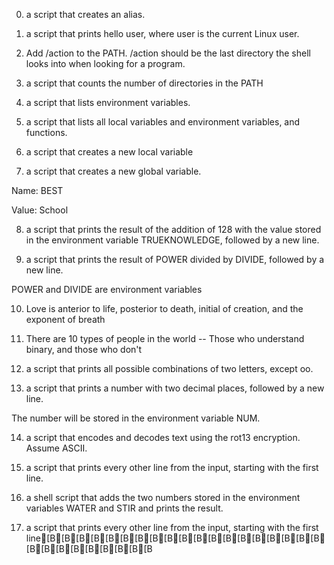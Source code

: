 0.  a script that creates an alias.



1.  a script that prints hello user, where user is the current Linux user.



2. Add /action to the PATH. /action should be the last directory the shell looks into when looking for a program.



3. a script that counts the number of directories in the PATH



4. a script that lists environment variables.



5. a script that lists all local variables and environment variables, and functions.



6. a script that creates a new local variable



7.  a script that creates a new global variable.



Name: BEST

Value: School



8.  a script that prints the result of the addition of 128 with the value stored in the environment variable TRUEKNOWLEDGE, followed by a new line.



9. a script that prints the result of POWER divided by DIVIDE, followed by a new line.



POWER and DIVIDE are environment variables



10.  Love is anterior to life, posterior to death, initial of creation, and the exponent of breath



11. There are 10 types of people in the world -- Those who understand binary, and those who don't



12. a script that prints all possible combinations of two letters, except oo.



13.  a script that prints a number with two decimal places, followed by a new line.



The number will be stored in the environment variable NUM.



14. a script that encodes and decodes text using the rot13 encryption. Assume ASCII.



15. a script that prints every other line from the input, starting with the first line.



16. a shell script that adds the two numbers stored in the environment variables WATER and STIR and prints the result.



17. a script that prints every other line from the input, starting with the first line[B[B[B[B[B[B[B[B[B[B[B[B[B[B[B[B[B[B[B[B[B[B[B[B[B[B[B[B